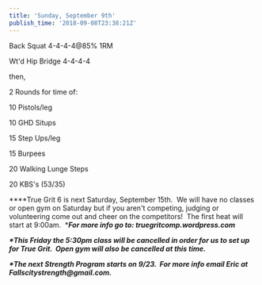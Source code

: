 ```yaml
---
title: 'Sunday, September 9th'
publish_time: '2018-09-08T23:38:21Z'
---
```


Back Squat 4-4-4-4\@85% 1RM

Wt'd Hip Bridge 4-4-4-4

then,

2 Rounds for time of:

10 Pistols/leg

10 GHD Situps

15 Step Ups/leg

15 Burpees

20 Walking Lunge Steps

20 KBS's (53/35)

***\*True Grit 6 is next Saturday, September 15th.  We will have no
classes or open gym on Saturday but if you aren't competing, judging or
volunteering come out and cheer on the competitors!  The first heat will
start at 9:00am.  ****For more info go to: truegritcomp.wordpress.com***

***\*This Friday the 5:30pm class will be cancelled in order for us to
set up for True Grit.  Open gym will also be cancelled at this time.***

***\*The next Strength Program starts on 9/23.  For more info email Eric
at Fallscitystrength\@gmail.com.***
